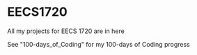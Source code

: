 # EECS1720
 All my projects for EECS 1720 are in here
 
See "100-days_of_Coding" for my 100-days of Coding progress
